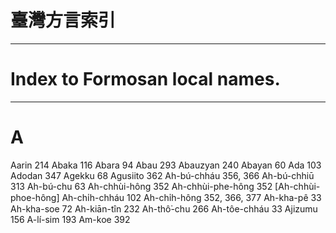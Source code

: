 # 臺灣方言索引

---

# Index to Formosan local names.

---

# A
Aarin 214
Abaka 116
Abara 94
Abau 293
Abauzyan 240
Abayan 60
Ada 103
Adodan 347
Agekku 68
Agusiito 362
Ah-bú-chháu 356, 366
Ah-bú-chhiū 313
Ah-bú-chu 63
Ah-chhùi-hông 352
Ah-chhùi-phe-hông 352
[Ah-chhùi-phoe-hông]
Ah-chi̍h-chháu 102
Ah-chi̍h-hông 352, 366, 377
Ah-kha-pê 33
Ah-kha-soe 72
Ah-kiān-tîn 232
Ah-thô͘-chu 266
Ah-tôe-chháu 33
Ajizumu 156
A-lí-sim 193
Am-koe 392
